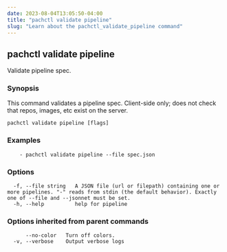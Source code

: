 ```yaml
---
date: 2023-08-04T13:05:50-04:00
title: "pachctl validate pipeline"
slug: "Learn about the pachctl_validate_pipeline command"
---
```


## pachctl validate pipeline

Validate pipeline spec.

### Synopsis

This command validates a pipeline spec.  Client-side only; does not check that repos, images, etc exist on the server.

```
pachctl validate pipeline [flags]
```

### Examples

```
	- pachctl validate pipeline --file spec.json
```

### Options

```
  -f, --file string   A JSON file (url or filepath) containing one or more pipelines. "-" reads from stdin (the default behavior). Exactly one of --file and --jsonnet must be set.
  -h, --help          help for pipeline
```

### Options inherited from parent commands

```
      --no-color   Turn off colors.
  -v, --verbose    Output verbose logs
```

